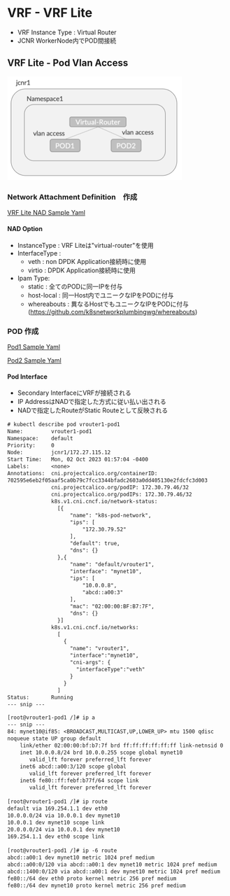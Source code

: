 # VRF - VRF Lite
- VRF Instance Type : Virtual Router
- JCNR WorkerNode内でPOD間接続

## VRF Lite - Pod Vlan Access
<img src="https://github.com/jnpr-jp-crdc/JCNR/blob/main/Docs/Images/vrf-vrouter1.png" width=400>

### Network Attachment Definition　作成
[VRF Lite NAD Sample Yaml](https://github.com/jnpr-jp-crdc/JCNR/blob/main/Manifests/vrouter1-nad.yaml)

#### NAD Option
- InstanceType : VRF Liteは"virtual-router"を使用
- InterfaceType : 
  - veth : non DPDK Application接続時に使用
  - virtio : DPDK Application接続時に使用
- Ipam Type:
  - static : 全てのPODに同一IPを付与
  - host-local : 同一Host内でユニークなIPをPODに付与
  - whereabouts : 異なるHostでもユニークなIPをPODに付与 (https://github.com/k8snetworkplumbingwg/whereabouts)

### POD 作成
[Pod1 Sample Yaml](https://github.com/jnpr-jp-crdc/JCNR/blob/main/Manifests/vrouter1-pod1.yaml)

[Pod2 Sample Yaml](https://github.com/jnpr-jp-crdc/JCNR/blob/main/Manifests/vrouter1-pod2.yaml)

#### Pod Interface
- Secondary InterfaceにVRFが接続される
- IP AddressはNADで指定した方式に従い払い出される
- NADで指定したRouteがStatic Routeとして反映される
```
# kubectl describe pod vrouter1-pod1
Name:         vrouter1-pod1
Namespace:    default
Priority:     0
Node:         jcnr1/172.27.115.12
Start Time:   Mon, 02 Oct 2023 01:57:04 -0400
Labels:       <none>
Annotations:  cni.projectcalico.org/containerID: 702595e6eb2f05aaf5ca0b79c7fcc3344bfadc2603a0dd405130e2fdcfc3d003
              cni.projectcalico.org/podIP: 172.30.79.46/32
              cni.projectcalico.org/podIPs: 172.30.79.46/32
              k8s.v1.cni.cncf.io/network-status:
                [{
                    "name": "k8s-pod-network",
                    "ips": [
                        "172.30.79.52"
                    ],
                    "default": true,
                    "dns": {}
                },{
                    "name": "default/vrouter1",
                    "interface": "mynet10",
                    "ips": [
                        "10.0.0.8",
                        "abcd::a00:3"
                    ],
                    "mac": "02:00:00:BF:B7:7F",
                    "dns": {}
                }]
              k8s.v1.cni.cncf.io/networks:
                [
                  {
                    "name": "vrouter1",
                    "interface":"mynet10",
                    "cni-args": {
                      "interfaceType":"veth"
                    }
                  }
                ]
Status:       Running
--- snip ---
```
```
[root@vrouter1-pod1 /]# ip a
--- snip ---
84: mynet10@if85: <BROADCAST,MULTICAST,UP,LOWER_UP> mtu 1500 qdisc noqueue state UP group default
    link/ether 02:00:00:bf:b7:7f brd ff:ff:ff:ff:ff:ff link-netnsid 0
    inet 10.0.0.8/24 brd 10.0.0.255 scope global mynet10
       valid_lft forever preferred_lft forever
    inet6 abcd::a00:3/120 scope global
       valid_lft forever preferred_lft forever
    inet6 fe80::ff:febf:b77f/64 scope link
       valid_lft forever preferred_lft forever

[root@vrouter1-pod1 /]# ip route
default via 169.254.1.1 dev eth0
10.0.0.0/24 via 10.0.0.1 dev mynet10
10.0.0.1 dev mynet10 scope link
20.0.0.0/24 via 10.0.0.1 dev mynet10
169.254.1.1 dev eth0 scope link

[root@vrouter1-pod1 /]# ip -6 route
abcd::a00:1 dev mynet10 metric 1024 pref medium
abcd::a00:0/120 via abcd::a00:1 dev mynet10 metric 1024 pref medium
abcd::1400:0/120 via abcd::a00:1 dev mynet10 metric 1024 pref medium
fe80::/64 dev eth0 proto kernel metric 256 pref medium
fe80::/64 dev mynet10 proto kernel metric 256 pref medium
```

